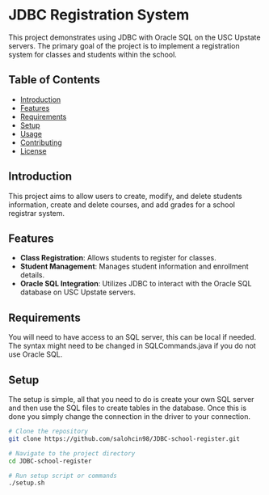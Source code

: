 # JDBC Registration System

This project demonstrates using JDBC with Oracle SQL on the USC Upstate servers. The primary goal of the project is to implement a registration system for classes and students within the school.

## Table of Contents
- [Introduction](#introduction)
- [Features](#features)
- [Requirements](#requirements)
- [Setup](#setup)
- [Usage](#usage)
- [Contributing](#contributing)
- [License](#license)

## Introduction

This project aims to allow users to create, modify, and delete students information, create and delete courses, and add grades for a school registrar system.

## Features

- **Class Registration**: Allows students to register for classes.
- **Student Management**: Manages student information and enrollment details.
- **Oracle SQL Integration**: Utilizes JDBC to interact with the Oracle SQL database on USC Upstate servers.

## Requirements

You will need to have access to an SQL server, this can be local if needed. The syntax might need to be changed in SQLCommands.java if you do not use Oracle SQL.

## Setup

The setup is simple, all that you need to do is create your own SQL server and then use the SQL files to create tables in the database. Once this is done you simply change the connection in the driver to your connection. 

```bash
# Clone the repository
git clone https://github.com/salohcin98/JDBC-school-register.git

# Navigate to the project directory
cd JDBC-school-register

# Run setup script or commands
./setup.sh

